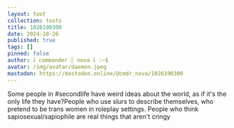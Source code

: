 ```yaml
---
layout: toot
collection: toots
title: 1026190300
date: 2024-10-26
published: true
tags: []
pinned: false
author: ⸸ commander ░ nova ⸸ :~$
avatar: /img/avatar/daemon.jpeg
mastodon: https://mastodon.online/@cmdr_nova/1026190300
---
```


Some people in #secondlife have weird ideas about the world, as if it's the only life they have?People who use slurs to describe themselves, who pretend to be trans women in roleplay settings. People who think sapiosexual/sapiophile are real things that aren't cringy
